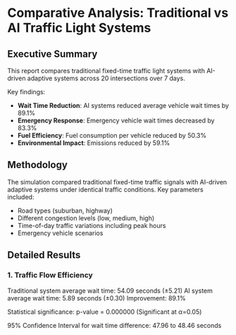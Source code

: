 # Comparative Analysis: Traditional vs AI Traffic Light Systems

## Executive Summary

This report compares traditional fixed-time traffic light systems with AI-driven adaptive systems across 20 intersections over 7 days.

Key findings:
- **Wait Time Reduction**: AI systems reduced average vehicle wait times by 89.1%
- **Emergency Response**: Emergency vehicle wait times decreased by 83.3%
- **Fuel Efficiency**: Fuel consumption per vehicle reduced by 50.3%
- **Environmental Impact**: Emissions reduced by 59.1%

## Methodology

The simulation compared traditional fixed-time traffic signals with AI-driven adaptive systems under identical traffic conditions.
Key parameters included:
- Road types (suburban, highway)
- Different congestion levels (low, medium, high)
- Time-of-day traffic variations including peak hours
- Emergency vehicle scenarios

## Detailed Results

### 1. Traffic Flow Efficiency

Traditional system average wait time: 54.09 seconds (±5.21)
AI system average wait time: 5.89 seconds (±0.30)
Improvement: 89.1%

Statistical significance: p-value = 0.000000 (Significant at α=0.05)

95% Confidence Interval for wait time difference: 47.96 to 48.46 seconds